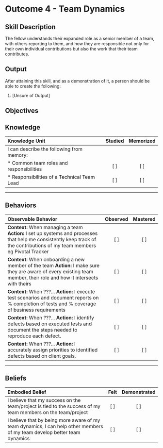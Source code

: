 # Outcome 4 - Team Dynamics

**Skill Description**
----------
The fellow understands their expanded role as a senior member of a team, with others reporting to them, and how they are responsible not only for their own individual contributions but also the work that their team contributes.

**Output**
----------
After attaining this skill, and as a demonstration of it, a person should be able to create the following:

1. [Unsure of Output]


**Objectives**
----------
## **Knowledge**


| Knowledge Unit   |      Studied      | Memorized |
|:-------------|:------------------:|:--------:|
| I can describe the following from memory: | | |
| * Common team roles and responsibilities | [ ] | [ ]  |
| * Responsibilities of a Technical Team Lead     | [ ] | [ ]  |


----------


## **Behaviors**

| Observable Behavior   |      Observed      | Mastered |
|:-------------|:------------------:|:--------:|
| **Context:** When managing a team **Action:** I set up systems and processes that help me consistently keep track of the contributions of my team members eg Pivotal Tracker | [ ] | [ ]  |
| **Context:** When onboarding a new member of the team **Action:** I make sure they are aware of every existing team member, their role and how it intersects with theirs |   [ ]   |   [ ]  |
| **Context:** When ???... **Action:** I execute test scenarios and document reports on % completion of tests and % coverage of business requirements | [ ] |    [ ] |
| **Context:** When ???... **Action:** I identify defects based on executed tests and document the steps needed to reproduce each defect. | [ ] |    [ ] |
| **Context:** When ???... **Action:** I accurately assign priorities to identified defects based on client goals. | [ ] |    [ ] |


----------


## **Beliefs**


| Embodied Belief   |      Felt      | Demonstrated |
|:-------------|:------------------:|:--------:|
| I believe that my success on the team/project is tied to the success of my team members on the team/project | [ ] | [ ]  |
| I believe that by being more aware of my team dynamics, I can help other members of my team develop better team dynamics | [ ] | [ ]  |
